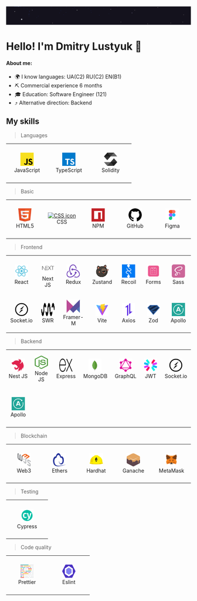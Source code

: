 <a href="https://github.com/WadoxFX"><img src="./images/header.gif" alt="Header"></a>

# Hello! I'm Dmitry Lustyuk 👋

#### About me:

<ul>
  <li>🌍 I know languages: UA(C2) RU(C2) EN(B1)</li>
  <li>⛏️ Commercial experience 6 months</li>
  <li>🎓 Education: Software Engineer (121)</li>
  <li>⤴️ Alternative direction: Backend</li>
</ul>

<h2 id="skills">My skills</h2>

> Languages

<table width='100%'>
  <tr>
    <td align="center" width="100" height="100">
      <a href="#skills">
        <img src="./images/javascript.svg" width="36" height="36" alt="JavaScript icon" />
      </a>
      <br>JavaScript
    </td>
    <td align="center" width="100" height="100">
      <a href="#skills">
        <img src="./images/typescript.svg" width="36" height="36" alt="TypeScript icon" />
      </a>
      <br>TypeScript
    </td>
    <td align="center" width="100" height="100">
      <a href="#skills">
        <img src="./images/solidity.svg" width="36" height="36" alt="Solidity icon" />
      </a>
      <br>Solidity
    </td>
    </tr>
</table>

> Basic

<table width='100%'>
  <tr>
    <td align="center" width="100" height="100">
      <a href="#skills">
        <img src="./images/html.svg" width="36" height="36" alt="HTML icon" />
      </a>
      <br>HTML5
    </td>
    <td align="center" width="100" height="100">
      <a href="#skills">
        <img src="./images/css.svg" width="36" height="36" alt="CSS icon" />
      </a>
      <br>CSS
    </td>
    <td align="center" width="100" height="100">
      <a href="#skills">
        <img src="./images/npm.svg" width="36" height="36" alt="NPM icon" />
      </a>
      <br>NPM
    </td>
    <td align="center" width="100" height="100">
      <a href="#skills">
        <img src="./images/github.svg" width="36" height="36" alt="GitHub icon" />
      </a>
      <br>GitHub
    </td>
    <td align="center" width="100" height="100">
      <a href="#skills">
        <img src="./images/figma.svg" width="36" height="36" alt="Figma icon" />
      </a>
      <br>Figma
    </td>
  </tr>
</table>

> Frontend

<table width='100%'>
  <tr>
    <td align="center" width="100" height="100">
      <a href="#skills">
        <img src="./images/react.svg" width="36" height="36" alt="React icon" />
      </a>
      <br>React
    </td>
    <td align="center" width="100" height="100">
      <a href="#skills">
        <img src="./images/next.png" width="36" height="36" alt="Next icon" />
      </a>
      <br>Next JS
    </td>
    <td align="center" width="100" height="100">
      <a href="#skills">
        <img src="./images/redux.svg" width="36" height="36" alt="Redux-T icon" />
      </a>
      <br>Redux
    </td>
    <td align="center" width="100" height="100">
      <a href="#skills">
        <img src="./images/zustand.svg" width="36" height="36" alt="Zustand icon" />
      </a>
      <br>Zustand
    </td>
    <td align="center" width="100" height="100">
      <a href="#skills">
        <img src="./images/recoil.svg" width="36" height="36" alt="Recoil icon" />
      </a>
      <br>Recoil
    </td>
    <td align="center" width="100" height="100">
      <a href="#skills">
        <img src="./images/form.png" width="36" height="36" alt="React-form icon" />
      </a>
      <br>Forms
    </td>
    <td align="center" width="100" height="100">
      <a href="#skills">
        <img src="./images/sass.svg" width="36" height="36" alt="Sass icon" />
      </a>
      <br>Sass
    </td>
  </tr>

  <tr>
    <td align="center" width="100" height="100">
      <a href="#skills">
        <img src="./images/socket-io.svg" width="36" height="36" alt="Socket-io-client icon" />
      </a>
      <br>Socket.io
    </td>
    <td align="center" width="100" height="100">
      <a href="#skills">
        <img src="./images/swr.svg" width="36" height="36" alt="SWR icon" />
      </a>
      <br>SWR
    </td>
    <td align="center" width="100" height="100">
      <a href="#skills">
        <img src="./images/framer-motion.svg" width="36" height="36" alt="Framer-motion icon" />
      </a>
      <br>Framer-M
    </td>
    <td align="center" width="100" height="100">
      <a href="#skills">
        <img src="./images/vite.svg" width="36" height="36" alt="Vite icon" />
      </a>
      <br>Vite
    </td>
    <td align="center" width="100" height="100">
      <a href="#skills">
        <img src="./images/axios.svg" width="36" height="36" alt="Axios icon" />
      </a>
      <br>Axios
    </td>
    <td align="center" width="100" height="100">
      <a href="#skills">
        <img src="./images/zod.svg" width="36" height="36" alt="Zod icon" />
      </a>
      <br>Zod
    </td>
    <td align="center" width="100" height="100">
      <a href="#skills">
        <img src="./images/apollo.svg" width="36" height="36" alt="Apollo Client icon" />
      </a>
      <br>Apollo
    </td>
  </tr>
</table>

> Backend

<table width='100%'>
  <tr>
    <td align="center" width="100" height="100">
      <a href="#skills">
        <img src="./images/nestjs.svg" width="36" height="36" alt="Nest JS icon" />
      </a>
      <br>Nest JS
    </td>
    <td align="center" width="100" height="100">
      <a href="#skills">
        <img src="./images/node.svg" width="36" height="36" alt="Node JS icon" />
      </a>
      <br>Node JS
    </td>
    <td align="center" width="100" height="100">
      <a href="#skills">
        <img src="./images/express.svg" width="36" height="36" alt="Express icon" />
      </a>
      <br>Express
    </td>
    <td align="center" width="100" height="100">
      <a href="#skills">
        <img src="./images/mongodb.svg" width="36" height="36" alt="Mongodb icon" />
      </a>
      <br>MongoDB
    </td>
      <td align="center" width="100" height="100">
      <a href="#skills">
        <img src="./images/graphql.svg" width="36" height="36" alt="GraphQL icon" />
      </a>
      <br>GraphQL
    </td>
    <td align="center" width="100" height="100">
      <a href="#skills">
        <img src="./images/jwt.svg" width="36" height="36" alt="JWT icon" />
      </a>
      <br>JWT
    </td>
    <td align="center" width="100" height="100">
      <a href="#skills">
        <img src="./images/socket-io.svg" width="36" height="36" alt="Socket-io icon" />
      </a>
      <br>Socket.io
    </td>
  </tr>

  <tr>
    <td align="center" width="100" height="100">
      <a href="#skills">
        <img src="./images/apollo.svg" width="36" height="36" alt="Apollo Server icon" />
      </a>
      <br>Apollo
    </td>
  </tr>
</table>

> Blockchain

<table width='100%'>
  <tr>
    <td align="center" width="100" height="100">
      <a href="#skills">
        <img src="./images/web3.svg" width="36" height="36" alt="Web3 icon" />
      </a>
      <br>Web3
    </td>
    <td align="center" width="100" height="100">
      <a href="#skills">
        <img src="./images/ethers.svg" width="36" height="36" alt="Ethers icon" />
      </a>
      <br>Ethers
    </td>
    <td align="center" width="100" height="100">
      <a href="#skills">
        <img src="./images/hardhat.svg" width="36" height="36" alt="Hardhat icon" />
      </a>
      <br>Hardhat
    </td>
    <td align="center" width="100" height="100">
      <a href="#skills">
        <img src="./images/ganache.svg" width="36" height="36" alt="Ganache icon" />
      </a>
      <br>Ganache
    </td>
    <td align="center" width="100" height="100">
      <a href="#skills">
        <img src="./images/metaMask.svg" width="36" height="36" alt="MetaMask icon" />
      </a>
      <br>MetaMask
    </td>
  </tr>
</table>

> Testing

<table width='100%'>
  <tr>
    <td align="center" width="100" height="100">
      <a href="#skills">
        <img src="./images/cypress.svg" width="36" height="36" alt="Cypress icon" />
      </a>
      <br>Cypress
    </td>
  </tr>
</table>

> Code quality

<table width='100%'>

  <tr>
    <td align="center" width="100" height="100">
      <a href="#skills">
        <img src="./images/prettier.svg" width="36" height="36" alt="Prettier icon" />
      </a>
      <br>Prettier
    </td>
    <td align="center" width="100" height="100">
      <a href="#skills">
        <img src="./images/eslint.svg" width="36" height="36" alt="Eslint icon" />
      </a>
      <br>Eslint
    </td>
  </tr>
</table>
